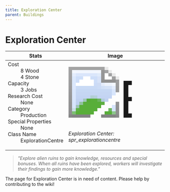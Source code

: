 ```yaml
---
title: Exploration Center
parent: Buildings
---
```

# Exploration Center

[//]: # (Pre-generated content)
<table><thead><tr><th>Stats</th><th>Image</th></tr></thead><tbody><tr><td><dl><dt>Cost</dt><dd>8 Wood<br>4 Stone</dd><dt>Capacity</dt><dd>3 Jobs</dd><dt>Research Cost</dt><dd>None</dd><dt>Category</dt><dd>Production</dd><dt>Special Properties</dt><dd>None</dd><dt>Class Name</dt><dd>ExplorationCentre</dd></dl></td><td><style>.building-image {width: 200px;height: 200px;overflow: hidden;position: relative;}.building-image img {image-rendering: pixelated;object-fit: none;transform: scale(10);transform-origin: left top;position: absolute;left: 0;top: 0;}</style><div class="building-image"><img style="object-position: -853px -777px;" src="https://tfe2-wiki.github.io/assets/sprites.png" alt="Exploration Center Back"><img style="object-position: -831px -777px;" src="https://tfe2-wiki.github.io/assets/sprites.png" alt="Exploration Center"></div><i>Exploration Center: spr_explorationcentre</i></td></tr></tbody></table><blockquote><i>"Explore alien ruins to gain knowledge, resources and special bonuses. When all ruins have been explored, workers will investigate their findings to gain more knowledge."</i></blockquote>

The page for Exploration Center is in need of content. Please help by contributing to the wiki!
